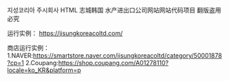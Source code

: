 지성코리아 주시회사 HTML 志城韩国 水产进出口公司网站网站代码项目
翻版盗用必究

运行实例：
https://jisungkoreacoltd.com/

商店运行实例：
1.NAVER:https://smartstore.naver.com/jisungkoreacoltd/category/50001878?cp=1
2.Coupang:https://shop.coupang.com/A01278110?locale=ko_KR&platform=p
